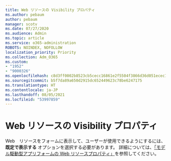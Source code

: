 ```yaml
---
title: Web リソースの Visibility プロパティ
ms.author: pebaum
author: pebaum
manager: scotv
ms.date: 07/27/2020
ms.audience: Admin
ms.topic: article
ms.service: o365-administration
ROBOTS: NOINDEX, NOFOLLOW
localization_priority: Priority
ms.collection: Adm_O365
ms.custom:
- "1952"
- "9000326"
ms.openlocfilehash: c8d3ff0002b8523cb5cecc16861e2f5504f3866d36d051ecec1592dba64fd423
ms.sourcegitcommit: b5f7da89a650d2915dc652449623c78be6247175
ms.translationtype: HT
ms.contentlocale: ja-JP
ms.lasthandoff: 08/05/2021
ms.locfileid: "53997859"
---
```

# <a name="webresource-visibility-property"></a>Web リソースの Visibility プロパティ

Web　リソースをフォームに表示して、ユーザーが使用できるようにするには、**既定で表示する** オプションを選択する必要があります。 詳細については、[「モデル駆動型アプリフォームの Web リソースプロパティ」](https://docs.microsoft.com/powerapps/maker/model-driven-apps/web-resource-properties-legacy)を参照してください。　